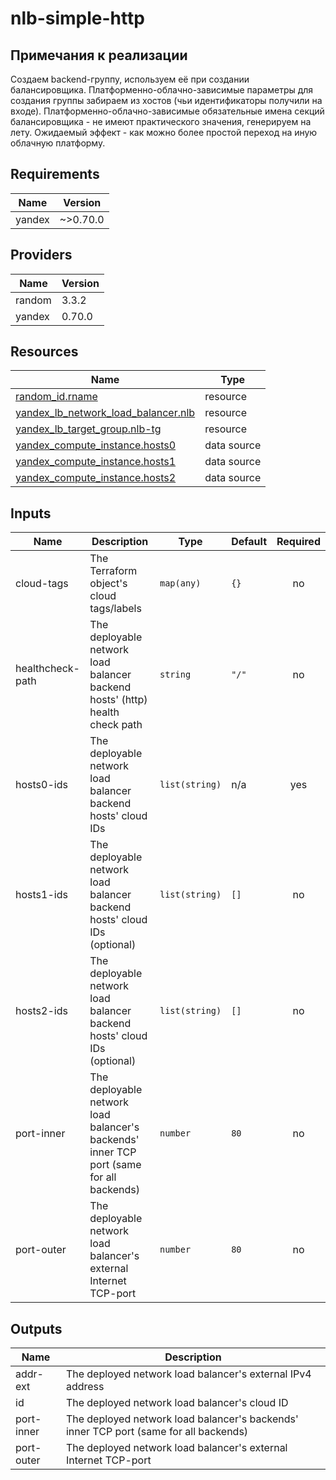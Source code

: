 # nlb-simple-http

## Примечания к реализации

Создаем backend-группу, используем её при создании балансировщика.
Платформенно-облачно-зависимые параметры для создания группы забираем из хостов
(чьи идентификаторы получили на входе).
Платформенно-облачно-зависимые обязательные имена секций балансировщика -
не имеют практического значения, генерируем на лету.
Ожидаемый эффект - как можно более простой переход на иную облачную платформу.

<!-- BEGINNING OF PRE-COMMIT-TERRAFORM DOCS HOOK -->
## Requirements

| Name | Version |
|------|---------|
| yandex | ~>0.70.0 |

## Providers

| Name | Version |
|------|---------|
| random | 3.3.2 |
| yandex | 0.70.0 |

## Resources

| Name | Type |
|------|------|
| [random_id.rname](https://registry.terraform.io/providers/hashicorp/random/latest/docs/resources/id) | resource |
| [yandex_lb_network_load_balancer.nlb](https://registry.terraform.io/providers/yandex-cloud/yandex/latest/docs/resources/lb_network_load_balancer) | resource |
| [yandex_lb_target_group.nlb-tg](https://registry.terraform.io/providers/yandex-cloud/yandex/latest/docs/resources/lb_target_group) | resource |
| [yandex_compute_instance.hosts0](https://registry.terraform.io/providers/yandex-cloud/yandex/latest/docs/data-sources/compute_instance) | data source |
| [yandex_compute_instance.hosts1](https://registry.terraform.io/providers/yandex-cloud/yandex/latest/docs/data-sources/compute_instance) | data source |
| [yandex_compute_instance.hosts2](https://registry.terraform.io/providers/yandex-cloud/yandex/latest/docs/data-sources/compute_instance) | data source |

## Inputs

| Name | Description | Type | Default | Required |
|------|-------------|------|---------|:--------:|
| cloud-tags | The Terraform object's cloud tags/labels | `map(any)` | `{}` | no |
| healthcheck-path | The deployable network load balancer backend hosts' (http) health check path | `string` | `"/"` | no |
| hosts0-ids | The deployable network load balancer backend hosts' cloud IDs | `list(string)` | n/a | yes |
| hosts1-ids | The deployable network load balancer backend hosts' cloud IDs (optional) | `list(string)` | `[]` | no |
| hosts2-ids | The deployable network load balancer backend hosts' cloud IDs (optional) | `list(string)` | `[]` | no |
| port-inner | The deployable network load balancer's backends' inner TCP port (same for all backends) | `number` | `80` | no |
| port-outer | The deployable network load balancer's external Internet TCP-port | `number` | `80` | no |

## Outputs

| Name | Description |
|------|-------------|
| addr-ext | The deployed network load balancer's external IPv4 address |
| id | The deployed network load balancer's cloud ID |
| port-inner | The deployed network load balancer's backends' inner TCP port (same for all backends) |
| port-outer | The deployed network load balancer's external Internet TCP-port |
<!-- END OF PRE-COMMIT-TERRAFORM DOCS HOOK -->
